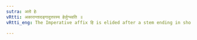 ```yaml
---
sutra: अतो हेः
vRtti: अकारान्तादङ्गादुत्तरस्य हेर्लुग्भवति ॥
vRtti_eng: The Imperative affix हि is elided after a stem ending in short अ ॥

---
```

